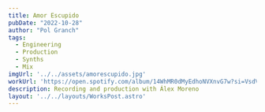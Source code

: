 ```yaml
---
title: Amor Escupido
pubDate: "2022-10-28"
author: "Pol Granch"
tags:
  - Engineering
  - Production
  - Synths
  - Mix
imgUrl: '../../assets/amorescupido.jpg'
workUrl: 'https://open.spotify.com/album/14WhMR0dMyEdhoNVXnvG7w?si=VsdVRQPlT2S3QR9RNxjbMg'
description: Recording and production with Álex Moreno
layout: '../../layouts/WorksPost.astro'
---
```


